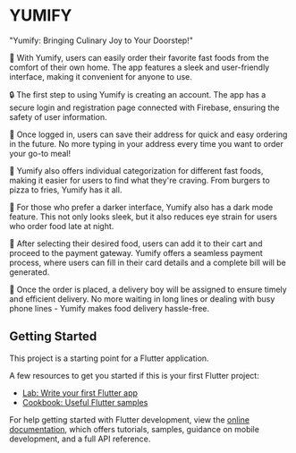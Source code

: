 # YUMIFY

"Yumify: Bringing Culinary Joy to Your Doorstep!"

📱 With Yumify, users can easily order their favorite fast foods from the comfort of their own home. The app features a sleek and user-friendly interface, making it convenient for anyone to use.

🔒 The first step to using Yumify is creating an account. The app has a secure login and registration page connected with Firebase, ensuring the safety of user information.

📍 Once logged in, users can save their address for quick and easy ordering in the future. No more typing in your address every time you want to order your go-to meal!

🍴 Yumify also offers individual categorization for different fast foods, making it easier for users to find what they're craving. From burgers to pizza to fries, Yumify has it all.

🌙 For those who prefer a darker interface, Yumify also has a dark mode feature. This not only looks sleek, but it also reduces eye strain for users who order food late at night.

🛒 After selecting their desired food, users can add it to their cart and proceed to the payment gateway. Yumify offers a seamless payment process, where users can fill in their card details and a complete bill will be generated.

🚚 Once the order is placed, a delivery boy will be assigned to ensure timely and efficient delivery. No more waiting in long lines or dealing with busy phone lines - Yumify makes food delivery hassle-free.

## Getting Started

This project is a starting point for a Flutter application.

A few resources to get you started if this is your first Flutter project:

- [Lab: Write your first Flutter app](https://docs.flutter.dev/get-started/codelab)
- [Cookbook: Useful Flutter samples](https://docs.flutter.dev/cookbook)

For help getting started with Flutter development, view the
[online documentation](https://docs.flutter.dev/), which offers tutorials,
samples, guidance on mobile development, and a full API reference.
